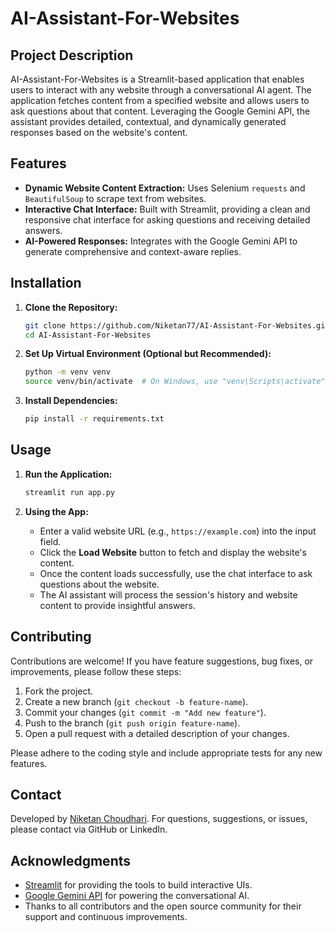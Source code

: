 # AI-Assistant-For-Websites

## Project Description
AI-Assistant-For-Websites is a Streamlit-based application that enables users to interact with any website through a conversational AI agent. The application fetches content from a specified website and allows users to ask questions about that content. Leveraging the Google Gemini API, the assistant provides detailed, contextual, and dynamically generated responses based on the website's content.

## Features
- **Dynamic Website Content Extraction:** Uses Selenium `requests` and `BeautifulSoup` to scrape text from websites.
- **Interactive Chat Interface:** Built with Streamlit, providing a clean and responsive chat interface for asking questions and receiving detailed answers.
- **AI-Powered Responses:** Integrates with the Google Gemini API to generate comprehensive and context-aware replies.

## Installation

1. **Clone the Repository:**
   ```bash
   git clone https://github.com/Niketan77/AI-Assistant-For-Websites.git
   cd AI-Assistant-For-Websites
   ```

2. **Set Up Virtual Environment (Optional but Recommended):**
   ```bash
   python -m venv venv
   source venv/bin/activate  # On Windows, use "venv\Scripts\activate"
   ```

3. **Install Dependencies:**
   ```bash
   pip install -r requirements.txt
   ```

## Usage

1. **Run the Application:**
   ```bash
   streamlit run app.py
   ```

2. **Using the App:**
   - Enter a valid website URL (e.g., `https://example.com`) into the input field.
   - Click the **Load Website** button to fetch and display the website's content.
   - Once the content loads successfully, use the chat interface to ask questions about the website.
   - The AI assistant will process the session's history and website content to provide insightful answers.

## Contributing
Contributions are welcome! If you have feature suggestions, bug fixes, or improvements, please follow these steps:
1. Fork the project.
2. Create a new branch (`git checkout -b feature-name`).
3. Commit your changes (`git commit -m "Add new feature"`).
4. Push to the branch (`git push origin feature-name`).
5. Open a pull request with a detailed description of your changes.

Please adhere to the coding style and include appropriate tests for any new features.

## Contact
Developed by [Niketan Choudhari](https://linkedin.com/in/niketan-choudhari-807980270). For questions, suggestions, or issues, please contact via GitHub or LinkedIn.

## Acknowledgments
- [Streamlit](https://streamlit.io/) for providing the tools to build interactive UIs.
- [Google Gemini API](https://developers.generativelanguage.googleapis.com/) for powering the conversational AI.
- Thanks to all contributors and the open source community for their support and continuous improvements.
